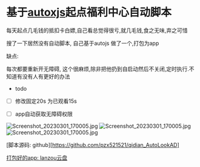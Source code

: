 # 基于[autoxjs](http://doc.autoxjs.com/)起点福利中心自动脚本

每天起点几毛钱的抵扣卡白嫖,自己看总觉得很亏,就几毛钱,食之无味,弃之可惜

搜了一下居然没有自动脚本, 自己基于autojs 做了一个,打包为app

缺点:

每次都要重新开无障碍, 这个很麻烦,除非把他扔到自启动然后不关闭,定时执行.不知道有没有人有更好的办法

+ todo

- [ ] 修改固定20s 为已观看15s
- [ ] app自动获取无障碍权限


![Screenshot_20230301_170005.jpg](https://cdnjson.com/images/2023/03/01/Screenshot_20230301_170005.jpg)
![Screenshot_20230301_170005.jpg]()
![Screenshot_20230301_170005.jpg]()

[脚本源码: github][https://github.com/pzx521521/qidian_AutoLookAD] 

[打包好的app: lanzou云盘](https://wwtw.lanzoum.com/iqL1A0oy574f)

